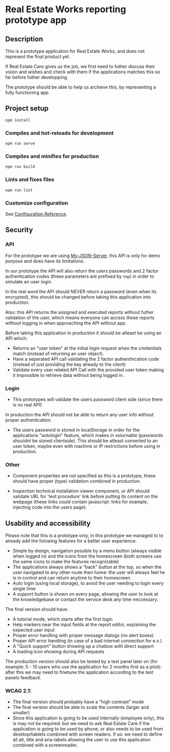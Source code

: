 # Real Estate Works reporting prototype app

## Description
This is a prototype application for Real Estate Works, and does not represent the final product yet. 

If Real Estate Care gives us the job, we first need to futher discuss their vision and wishes and check with them if the applications matches this so far before futher developping.

The prototype should be able to help us archieve this, by representing a fully functioning app.

## Project setup
```
npm install
```

### Compiles and hot-reloads for development
```
npm run serve
```

### Compiles and minifies for production
```
npm run build
```

### Lints and fixes files
```
npm run lint
```

### Customize configuration
See [Configuration Reference](https://cli.vuejs.org/config/).

## Security
### API
For the prototype we are using [My-JSON-Server](https://my-json-server.typicode.com), this API is only for demo purpose and does have its limitations.

In our prototype the API will also return the users passwords and 2 factor authentication codes (these parameters are prefixed by `tmp`) in order to  simulate an user login.

In the real word the API should NEVER return a password (even when its encrypted), this should be changed before taking this application into production.

Also: this API returns the assigned and executed reports without futher validation of the user, which means everyone can access these reports without logging in when approaching the API without app.

Before taking this application in production it should be atleast be using an API which:
- Returns an "user token" at the initial login request when the credentials match (instead of returning an user object).
- Have a seperated API call validating the 2 factor authenthication code (instead of just providing the key already to the client)
- Validate every user related API Call with the provided user token making it impossible to retrieve data without being logged in.


### Login
- This prototypes will validate the users password client side (since there is no real API)

In production the API should not be able to return any user info without proper authentication.

- The users password is stored in localStorage in order for the applications "autologin" feature, which makes in volurnable (passwords shouldnt be stored clientside). This should be atleast converted to an user token, maybe even with machine or IP  restrictions before using in production.

### Other
- Component properties are not specified as this is a prototype, these should have proper (type) validation combined in production.

- Inspection technical installation viewer component, or API should validate URL for 'test procedure' link before putting its content on the webpage (these links could contain javascript: links for example, injecting code into the users page).

## Usability and accessibility
Please note that this is a prototype only, in this prototype we managed to to already add the folowing features for a better user experience:
- Simple by design, navigation possible by a menu button (always visible when logged in) and the icons from the homescreen (both screens use the same icons to make the features recognizable)
- The applications always shows a "back" button at the top, so when the user navigated to any other route then home: the user will always feel he is in control and can return anytime to their homescreen.
- Auto login (using local storage), to avoid the user needing to login every single time
- A support button is shown on every page, allowing the user to look at the knowledgebase or contact the service desk any time neccessary.

The final version should have:
- A tutorial mode, which starts after the first login
- Help markers near the input fields at the report editor, explaining the expected user input
- Proper error handling with proper message dialogs (no alert boxes)
- Proper API error handling (in case of a bad internet connection for e.x.)
- A "Quick support" button showing up a chatbox with direct support
- A loading icon showing during API requests

The production version should also be tested by a test panel later on (for example: 5 - 10 users who use the application for 2 months first as a pilot): after this we may need to finetune the application according to the test panels feedback.

### WCAG 2.1:
- The final version should probably have a "high contrast" mode
- The final version should be able to scale the contents (larger and smaller)
- Since this application is going to be used internally (employee only), this is may not be required: but we need to ask Real Estate Care if the application is going to be used by phone, or also needs to be used from desktop/tablets combined with screen readers. If so: we need to define all alt, title and aria-labels allowing the user to use this application combined with a screenreader.